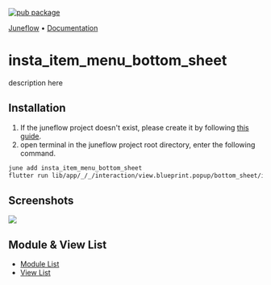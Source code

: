 [![pub package](https://img.shields.io/pub/v/insta_item_menu_bottom_sheet.svg)](https://pub.dartlang.org/packages/insta_item_menu_bottom_sheet)

<p>
  <a href="https://github.com/melodysdreamj/juneflow">Juneflow</a> •
  <a href="https://doc.juneflow.org/get-started">Documentation</a>
</p>

# insta_item_menu_bottom_sheet
description here

##  Installation
1. If the juneflow project doesn't exist, please create it by following [this guide](https://doc.juneflow.org/get-started).
2. open terminal in the juneflow project root directory, enter the following command.
 ```bash
 june add insta_item_menu_bottom_sheet
 flutter run lib/app/_/_/interaction/view.blueprint.popup/bottom_sheet/insta_item_menu_bottom_sheet/usage.dart -d chrome
 ```

## Screenshots
![](https://github.com/juneview-songdo/insta_item_menu_bottom_sheet/assets/21379657/4e2d2b2a-4ba4-40ae-88a5-8e266de55c61)

## Module & View List
- [Module List](https://github.com/melodysdreamj/juneflow/tree/module-list)
- [View List](https://github.com/melodysdreamj/june_view_store/tree/view-list)